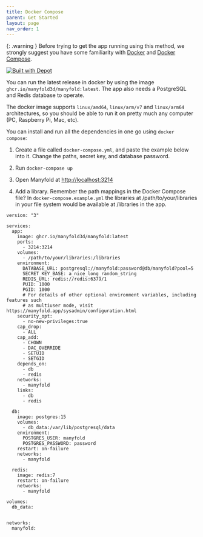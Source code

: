 ```yaml
---
title: Docker Compose
parent: Get Started
layout: page
nav_order: 1
---
```


{: .warning }
Before trying to get the app running using this method, we strongly suggest you have some familiarity with [Docker](https://docker.com) and [Docker Compose](https://docs.docker.com/compose/).

[![Built with Depot](https://depot.dev/badges/built-with-depot.svg)](https://depot.dev?utm_source=manyfold)

You can run the latest release in docker by using the image `ghcr.io/manyfold3d/manyfold:latest`. The app also needs a PostgreSQL and Redis database to operate.

The docker image supports `linux/amd64`, `linux/arm/v7` and `linux/arm64` architectures, so you should be able to run it on pretty much any computer (PC, Raspberry Pi, Mac, etc).

You can install and run all the dependencies in one go using `docker compose`:

1. Create a file called `docker-compose.yml`, and paste the example below into it. Change the paths, secret key, and database password.

2. Run `docker-compose up`

3. Open Manyfold at <http://localhost:3214>

4. Add a library. Remember the path mappings in the Docker Compose file? In `docker-compose.example.yml` the libraries at /path/to/your/libraries in your file system would be available at /libraries in the app.

```docker
version: "3"

services:
  app:
    image: ghcr.io/manyfold3d/manyfold:latest
    ports:
      - 3214:3214
    volumes:
      - /path/to/your/libraries:/libraries
    environment:
      DATABASE_URL: postgresql://manyfold:password@db/manyfold?pool=5
      SECRET_KEY_BASE: a_nice_long_random_string
      REDIS_URL: redis://redis:6379/1
      PUID: 1000
      PGID: 1000
      # For details of other optional environment variables, including features such
      # as multiuser mode, visit https://manyfold.app/sysadmin/configuration.html
    security_opt:
      - no-new-privileges:true
    cap_drop:
      - ALL
    cap_add:
      - CHOWN
      - DAC_OVERRIDE
      - SETUID
      - SETGID
    depends_on:
      - db
      - redis
    networks:
      - manyfold
    links:
      - db
      - redis

  db:
    image: postgres:15
    volumes:
      - db_data:/var/lib/postgresql/data
    environment:
      POSTGRES_USER: manyfold
      POSTGRES_PASSWORD: password
    restart: on-failure
    networks:
      - manyfold

  redis:
    image: redis:7
    restart: on-failure
    networks:
      - manyfold

volumes:
  db_data:


networks:
  manyfold:
```
